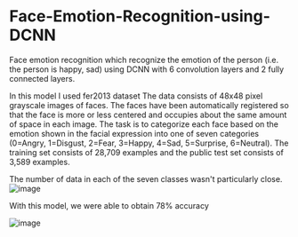 # Face-Emotion-Recognition-using-DCNN
Face emotion recognition which recognize the emotion of the person (i.e. the person is happy, sad) using DCNN with 6 convolution layers and 2 fully connected layers.


In this model I used fer2013 dataset The data consists of 48x48 pixel grayscale images of faces. The faces have been automatically registered so that the face is more or less centered and occupies about the same amount of space in each image. The task is to categorize each face based on the emotion shown in the facial expression into one of seven categories (0=Angry, 1=Disgust, 2=Fear, 3=Happy, 4=Sad, 5=Surprise, 6=Neutral). The training set consists of 28,709 examples and the public test set consists of 3,589 examples.

The number of data in each of the seven classes wasn't particularly close.
![image](https://user-images.githubusercontent.com/67710906/224713357-8819a9ce-2d3d-4441-b5ba-bc020081624c.png)


With this model, we were able to obtain 78% accuracy

![image](https://user-images.githubusercontent.com/67710906/224713591-a4ee2d27-7b8f-4918-aeb0-8ba6505f25f7.png)
